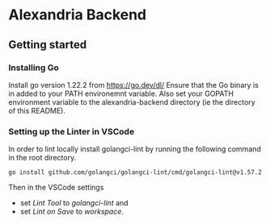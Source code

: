 # Alexandria Backend



## Getting started

### Installing Go
Install go version 1.22.2 from https://go.dev/dl/
Ensure that the Go binary is in added to your PATH environemnt variable. Also set your GOPATH environment variable to the alexandria-backend directory (ie the directory of this README).

### Setting up the Linter in VSCode
In order to lint locally install golangci-lint by running the following command in the root directory.
```
go install github.com/golangci/golangci-lint/cmd/golangci-lint@v1.57.2
```
Then in the VSCode settings 
 - set *Lint Tool* to *golangci-lint* and
 - set *Lint on Save* to *workspace*.
